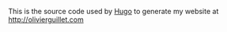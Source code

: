 
This is the source code used by [Hugo](http://gohugo.io) to generate my website at http://olivierguillet.com